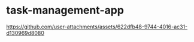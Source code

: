 # task-management-app

https://github.com/user-attachments/assets/622dfb48-9744-4016-ac31-d130969d8080

